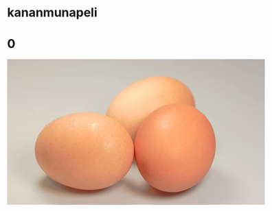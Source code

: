 # kananmunapeli
<!doctype html>

<head>
    <title>Morjesta</title>
    <style>
        #kananmuna {
            max-width: 100vw;
            max-height: 100vh;
        }
    </style>
</head>

<body>
    <h1 id="tulostaulu">0</h1>
    <img id="kananmuna" onclick="kananmunanKlikkaus()" src="kananmuna-ehja.jpg" />
    <script>

        let laskurinLukema = 0;

        let kananmunaElem = document.getElementById("https://cdn.pixabay.com/photo/2014/11/22/15/31/eggs-541763__340.jpg")
        let tulostauluElem = document.getElementById("https://cdn.pixabay.com/photo/2018/02/12/20/11/sorbian-easter-eggs-3149016__340.jpg")

        function kananmunanKlikkaus() {
            laskurinLukema = laskurinLukema + 1
            console.log(laskurinLukema)

            // päivitetään klikkausten määrä käyttöliittymään
            tulostauluElem.innerHTML = laskurinLukema

            if(laskurinLukema > 5) {
                kananmunaElem.src="https://cdn.pixabay.com/photo/2018/02/12/20/11/sorbian-easter-eggs-3149016__340.jpg" 
                laskurinLukema = 0
                alert("Voitit pelin")
            } 
            else {
                kananmunaElem.src="https://cdn.pixabay.com/photo/2014/11/22/15/31/eggs-541763__340.jpg"
            }
        }

    </script>
</body>
